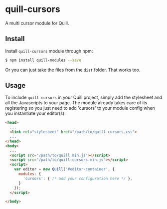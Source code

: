 # quill-cursors
A multi cursor module for Quill.

## Install

Install `quill-cursors` module through npm:

```bash
$ npm install quill-modules --save
```
Or you can just take the files from the `dist` folder. That works too.

## Usage

To include `quill-cursors` in your Quill project, simply add the stylesheet and all the Javascripts to your page. The module already takes care of its registering so you just need to add 'cursors' to your module config when you instantiate your editor(s).

```html
<head>
  ...
  <link rel="stylesheet" href="/path/to/quill-cursors.css">
  ...
</head>
<body>
  ...
  <script src="/path/to/quill.min.js"></script>
  <script src="/path/to/quill-cursors.min.js"></script>
  <script>
    var editor = new Quill('#editor-container', {
      modules: {
        'cursors': { /* add your configuration here */ },
      }
    });
  </script>

</body>
```